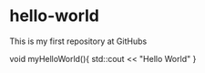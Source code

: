 # hello-world
This is my first repository at GitHubs

void myHelloWorld(){
  std::cout << "Hello World"
}
